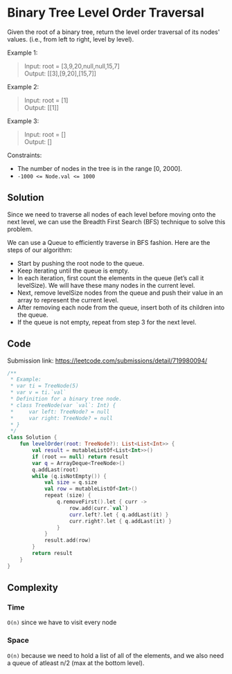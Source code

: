 # Binary Tree Level Order Traversal
Given the root of a binary tree, return the level order traversal of its nodes' values. (i.e., from left to right, level by level).

Example 1:
>Input: root = [3,9,20,null,null,15,7]  
Output: [[3],[9,20],[15,7]]

Example 2:
>Input: root = [1]  
Output: [[1]]

Example 3:
>Input: root = []  
Output: []

Constraints:
* The number of nodes in the tree is in the range [0, 2000].
* `-1000 <= Node.val <= 1000`

## Solution
Since we need to traverse all nodes of each level before moving onto the next level, we can use the Breadth First Search (BFS) technique to solve this problem.

We can use a Queue to efficiently traverse in BFS fashion. Here are the steps of our algorithm:
* Start by pushing the root node to the queue.
* Keep iterating until the queue is empty.
* In each iteration, first count the elements in the queue (let’s call it levelSize). We will have these many nodes in the current level.
* Next, remove levelSize nodes from the queue and push their value in an array to represent the current level.
* After removing each node from the queue, insert both of its children into the queue.
* If the queue is not empty, repeat from step 3 for the next level.

## Code
Submission link: https://leetcode.com/submissions/detail/719980094/
```kotlin
/**
 * Example:
 * var ti = TreeNode(5)
 * var v = ti.`val`
 * Definition for a binary tree node.
 * class TreeNode(var `val`: Int) {
 *     var left: TreeNode? = null
 *     var right: TreeNode? = null
 * }
 */
class Solution {
    fun levelOrder(root: TreeNode?): List<List<Int>> {
        val result = mutableListOf<List<Int>>()
        if (root == null) return result
        var q = ArrayDeque<TreeNode>()
        q.addLast(root)
        while (q.isNotEmpty()) {
            val size = q.size
            val row = mutableListOf<Int>()
            repeat (size) {
                q.removeFirst().let { curr ->
                    row.add(curr.`val`)
                    curr.left?.let { q.addLast(it) }
                    curr.right?.let { q.addLast(it) }
                }
            }
            result.add(row)
        }
        return result
    }
}
```
## Complexity
### Time
`O(n)` since we have to visit every node
### Space
`O(n)` because we need to hold a list of all of the elements, and we also need a queue of atleast n/2 (max at the bottom level).
